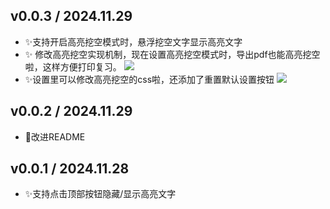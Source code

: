 
## v0.0.3 / 2024.11.29
- ✨支持开启高亮挖空模式时，悬浮挖空文字显示高亮文字
- ✨ 修改高亮挖空实现机制，现在设置高亮挖空模式时，导出pdf也能高亮挖空啦，这样方便打印复习。
   ![](https://fastly.jsdelivr.net/gh/Achuan-2/PicBed/assets/PixPin_2024-11-29_15-44-11-2024-11-29.png)
- ✨设置里可以修改高亮挖空的css啦，还添加了重置默认设置按钮
   ![](https://fastly.jsdelivr.net/gh/Achuan-2/PicBed/assets/PixPin_2024-11-29_15-44-28-2024-11-29.png)

## v0.0.2 / 2024.11.29

- 📝改进README

## v0.0.1 / 2024.11.28

- ✨支持点击顶部按钮隐藏/显示高亮文字